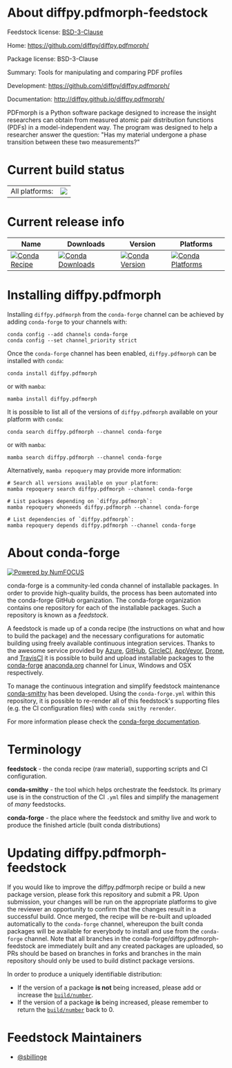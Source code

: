 About diffpy.pdfmorph-feedstock
===============================

Feedstock license: [BSD-3-Clause](https://github.com/conda-forge/diffpy.pdfmorph-feedstock/blob/main/LICENSE.txt)

Home: https://github.com/diffpy/diffpy.pdfmorph/

Package license: BSD-3-Clause

Summary: Tools for manipulating and comparing PDF profiles

Development: https://github.com/diffpy/diffpy.pdfmorph/

Documentation: http://diffpy.github.io/diffpy.pdfmorph/

PDFmorph is a Python software package designed to increase the insight researchers can obtain from measured atomic pair distribution functions (PDFs) in a model-independent way. The program was designed to help a researcher answer the question: "Has my material undergone a phase transition between these two measurements?"


Current build status
====================


<table><tr><td>All platforms:</td>
    <td>
      <a href="https://dev.azure.com/conda-forge/feedstock-builds/_build/latest?definitionId=7023&branchName=main">
        <img src="https://dev.azure.com/conda-forge/feedstock-builds/_apis/build/status/diffpy.pdfmorph-feedstock?branchName=main">
      </a>
    </td>
  </tr>
</table>

Current release info
====================

| Name | Downloads | Version | Platforms |
| --- | --- | --- | --- |
| [![Conda Recipe](https://img.shields.io/badge/recipe-diffpy.pdfmorph-green.svg)](https://anaconda.org/conda-forge/diffpy.pdfmorph) | [![Conda Downloads](https://img.shields.io/conda/dn/conda-forge/diffpy.pdfmorph.svg)](https://anaconda.org/conda-forge/diffpy.pdfmorph) | [![Conda Version](https://img.shields.io/conda/vn/conda-forge/diffpy.pdfmorph.svg)](https://anaconda.org/conda-forge/diffpy.pdfmorph) | [![Conda Platforms](https://img.shields.io/conda/pn/conda-forge/diffpy.pdfmorph.svg)](https://anaconda.org/conda-forge/diffpy.pdfmorph) |

Installing diffpy.pdfmorph
==========================

Installing `diffpy.pdfmorph` from the `conda-forge` channel can be achieved by adding `conda-forge` to your channels with:

```
conda config --add channels conda-forge
conda config --set channel_priority strict
```

Once the `conda-forge` channel has been enabled, `diffpy.pdfmorph` can be installed with `conda`:

```
conda install diffpy.pdfmorph
```

or with `mamba`:

```
mamba install diffpy.pdfmorph
```

It is possible to list all of the versions of `diffpy.pdfmorph` available on your platform with `conda`:

```
conda search diffpy.pdfmorph --channel conda-forge
```

or with `mamba`:

```
mamba search diffpy.pdfmorph --channel conda-forge
```

Alternatively, `mamba repoquery` may provide more information:

```
# Search all versions available on your platform:
mamba repoquery search diffpy.pdfmorph --channel conda-forge

# List packages depending on `diffpy.pdfmorph`:
mamba repoquery whoneeds diffpy.pdfmorph --channel conda-forge

# List dependencies of `diffpy.pdfmorph`:
mamba repoquery depends diffpy.pdfmorph --channel conda-forge
```


About conda-forge
=================

[![Powered by
NumFOCUS](https://img.shields.io/badge/powered%20by-NumFOCUS-orange.svg?style=flat&colorA=E1523D&colorB=007D8A)](https://numfocus.org)

conda-forge is a community-led conda channel of installable packages.
In order to provide high-quality builds, the process has been automated into the
conda-forge GitHub organization. The conda-forge organization contains one repository
for each of the installable packages. Such a repository is known as a *feedstock*.

A feedstock is made up of a conda recipe (the instructions on what and how to build
the package) and the necessary configurations for automatic building using freely
available continuous integration services. Thanks to the awesome service provided by
[Azure](https://azure.microsoft.com/en-us/services/devops/), [GitHub](https://github.com/),
[CircleCI](https://circleci.com/), [AppVeyor](https://www.appveyor.com/),
[Drone](https://cloud.drone.io/welcome), and [TravisCI](https://travis-ci.com/)
it is possible to build and upload installable packages to the
[conda-forge](https://anaconda.org/conda-forge) [anaconda.org](https://anaconda.org/)
channel for Linux, Windows and OSX respectively.

To manage the continuous integration and simplify feedstock maintenance
[conda-smithy](https://github.com/conda-forge/conda-smithy) has been developed.
Using the ``conda-forge.yml`` within this repository, it is possible to re-render all of
this feedstock's supporting files (e.g. the CI configuration files) with ``conda smithy rerender``.

For more information please check the [conda-forge documentation](https://conda-forge.org/docs/).

Terminology
===========

**feedstock** - the conda recipe (raw material), supporting scripts and CI configuration.

**conda-smithy** - the tool which helps orchestrate the feedstock.
                   Its primary use is in the construction of the CI ``.yml`` files
                   and simplify the management of *many* feedstocks.

**conda-forge** - the place where the feedstock and smithy live and work to
                  produce the finished article (built conda distributions)


Updating diffpy.pdfmorph-feedstock
==================================

If you would like to improve the diffpy.pdfmorph recipe or build a new
package version, please fork this repository and submit a PR. Upon submission,
your changes will be run on the appropriate platforms to give the reviewer an
opportunity to confirm that the changes result in a successful build. Once
merged, the recipe will be re-built and uploaded automatically to the
`conda-forge` channel, whereupon the built conda packages will be available for
everybody to install and use from the `conda-forge` channel.
Note that all branches in the conda-forge/diffpy.pdfmorph-feedstock are
immediately built and any created packages are uploaded, so PRs should be based
on branches in forks and branches in the main repository should only be used to
build distinct package versions.

In order to produce a uniquely identifiable distribution:
 * If the version of a package **is not** being increased, please add or increase
   the [``build/number``](https://docs.conda.io/projects/conda-build/en/latest/resources/define-metadata.html#build-number-and-string).
 * If the version of a package **is** being increased, please remember to return
   the [``build/number``](https://docs.conda.io/projects/conda-build/en/latest/resources/define-metadata.html#build-number-and-string)
   back to 0.

Feedstock Maintainers
=====================

* [@sbillinge](https://github.com/sbillinge/)

